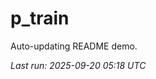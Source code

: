 # p_train

Auto-updating README demo.

<!--START_SECTION:status-->
_Last run: 2025-09-20 05:18 UTC_
<!--END_SECTION:status-->

































































































































































































































































































































































































































































































































































































































































































































